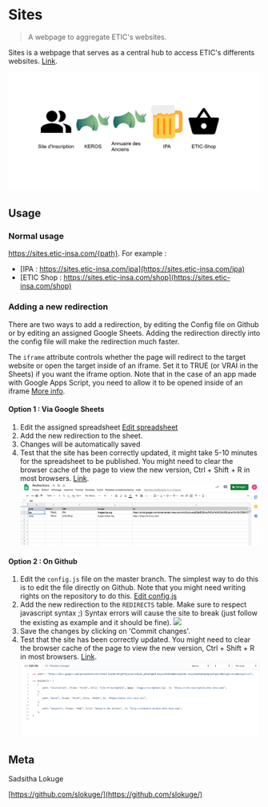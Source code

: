 # Sites
> A webpage to aggregate ETIC's websites.

Sites is a webpage that serves as a central hub to access ETIC's differents websites.
[Link](https://sites.etic-insa.com/).

![](screenshots/screenshot-1.png)

## Usage

### Normal usage

https://sites.etic-insa.com/{path}. For example :
- [IPA : https://sites.etic-insa.com/ipa](https://sites.etic-insa.com/ipa)
- [ETIC Shop : https://sites.etic-insa.com/shop](https://sites.etic-insa.com/shop)


### Adding a new redirection

There are two ways to add a redirection, by editing the Config file on Github or by editing an assigned Google Sheets.
Adding the redirection directly into the config file will make the redirection much faster.

The `iframe` attribute controls whether the page will redirect to the target website or open the target inside of an iframe. Set it to TRUE (or VRAI in the Sheets) if you want the iframe option. Note that in the case of an app made with Google Apps Script, you need to allow it to be opened inside of an iframe [More info](https://developers.google.com/apps-script/reference/html/html-output#setXFrameOptionsMode(XFrameOptionsMode)).

#### Option 1 : Via Google Sheets

1. Edit the assigned spreadsheet [Edit spreadsheet](https://docs.google.com/spreadsheets/d/1Zsp2m42jozEn5IIjhzrrxWNrF6KXk2i9FA07lPZEG8A/edit?usp=sharing)
2. Add the new redirection to the sheet.
3. Changes will be automatically saved
5. Test that the site has been correctly updated, it might take 5-10 minutes for the spreadsheet to be published. You might need to clear the browser cache of the page to view the new version, Ctrl + Shift + R in most browsers. [Link](https://sites.etic-insa.com/).
![](screenshots/screenshot-3.png)

#### Option 2 : On Github

1. Edit the `config.js` file on the master branch. The simplest way to do this is to edit the file directly on Github. Note that you might need writing rights on the repository to do this. [Edit config.js](https://github.com/ETICINSATechnologies/Sites/edit/main/config.js)
2. Add the new redirection to the `REDIRECTS` table. Make sure to respect javascript syntax ;) Syntax errors will cause the site to break (just follow the existing as example and it should be fine).
![](screenshots/github-add_product_2.png)
3. Save the changes by clicking on 'Commit changes'.
4. Test that the site has been correctly updated. You might need to clear the browser cache of the page to view the new version, Ctrl + Shift + R in most browsers. [Link](https://sites.etic-insa.com/).
![](screenshots/screenshot-2.png)

## Meta

Sadsitha Lokuge

[https://github.com/slokuge/](https://github.com/slokuge/)
